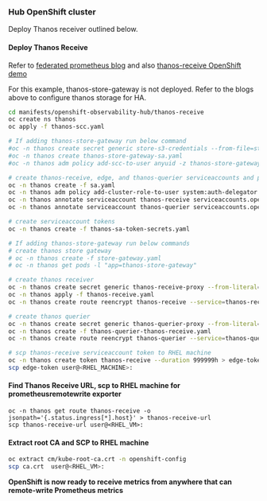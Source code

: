 ### Hub OpenShift cluster

Deploy Thanos receiver outlined below.

#### Deploy Thanos Receive

Refer to [federated prometheus blog](https://cloud.redhat.com/blog/federated-prometheus-with-thanos-receive)
and also [thanos-receive OpenShift demo](https://github.com/rhthsa/openshift-demo/blob/main/thanos-receive.md)

For this example, thanos-store-gateway is not deployed. Refer to the blogs above to configure thanos storage for HA.

```bash
cd manifests/openshift-observability-hub/thanos-receive
oc create ns thanos
oc apply -f thanos-scc.yaml

# If adding thanos-store-gateway run below command
#oc -n thanos create secret generic store-s3-credentials --from-file=store-s3-secret.yaml
#oc -n thanos create thanos-store-gateway-sa.yaml
#oc -n thanos adm policy add-scc-to-user anyuid -z thanos-store-gateway

# create thanos-receive, edge, and thanos-querier serviceaccounts and policies
oc -n thanos create -f sa.yaml
oc -n thanos adm policy add-cluster-role-to-user system:auth-delegator -z thanos-receive
oc -n thanos annotate serviceaccount thanos-receive serviceaccounts.openshift.io/oauth-redirectreference.thanos-receive='{"kind":"OAuthRedirectReference","apiVersion":"v1","reference":{"kind":"Route","name":"thanos-receive"}}'
oc -n thanos annotate serviceaccount thanos-querier serviceaccounts.openshift.io/oauth-redirectreference.thanos-querier='{"kind":"OAuthRedirectReference","apiVersion":"v1","reference":{"kind":"Route","name":"thanos-querier"}}'

# create serviceaccount tokens
oc -n thanos create -f thanos-sa-token-secrets.yaml 

# If adding thanos-store-gateway run below commands
# create thanos store gateway
# oc -n thanos create -f store-gateway.yaml
# oc -n thanos get pods -l "app=thanos-store-gateway"

# create thanos receiver
oc -n thanos create secret generic thanos-receive-proxy --from-literal=session_secret=$(head /dev/urandom | tr -dc A-Za-z0-9 | head -c43)
oc -n thanos apply -f thanos-receive.yaml
oc -n thanos create route reencrypt thanos-receive --service=thanos-receive --port=web-proxy --insecure-policy=Redirect

# create thanos querier
oc -n thanos create secret generic thanos-querier-proxy --from-literal=session_secret=$(head /dev/urandom | tr -dc A-Za-z0-9 | head -c43)
oc -n thanos create -f thanos-querier-thanos-receive.yaml
oc -n thanos create route reencrypt thanos-querier --service=thanos-querier --port=web-proxy --insecure-policy=Redirect

# scp thanos-receive serviceaccount token to RHEL machine
oc -n thanos create token thanos-receive --duration 999999h > edge-token
scp edge-token user@<RHEL_MACHINE>:

```

#### Find Thanos Receive URL, scp to RHEL machine for prometheusremotewrite exporter

```
oc -n thanos get route thanos-receive -o jsonpath='{.status.ingress[*].host}' > thanos-receive-url
scp thanos-receive-url user@<RHEL_VM>:
```
#### Extract root CA and SCP to RHEL machine

```bash
oc extract cm/kube-root-ca.crt -n openshift-config
scp ca.crt  user@<RHEL_VM>:
```

**OpenShift is now ready to receive metrics from anywhere that can remote-write Prometheus metrics**

